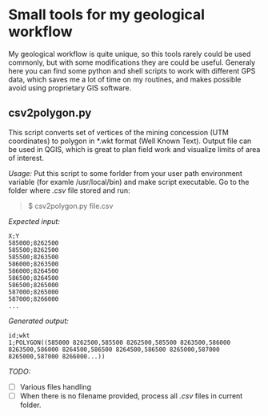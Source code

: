 # Small tools for my geological workflow

My geological workflow is quite unique, so this tools rarely could be used commonly, but with some modifications they are could be useful.
Generaly here you can find some python and shell scripts to work with different GPS data, which saves me a lot of time on my routines, and makes possible avoid using proprietary GIS software.

## csv2polygon.py
This script converts set of vertices of the mining concession (UTM coordinates) to polygon in *.wkt format (Well Known Text). Output file can be used in QGIS, which is great to plan field work and visualize limits of area of interest.

*Usage:*
Put this script to some forlder from your user path environment variable (for examle /usr/local/bin) and make script executable.
Go to the folder where *.csv* file stored and run:
> $ csv2polygon.py file.csv

*Expected input:*
```
X;Y
585000;8262500
585500;8262500
585500;8263500
586000;8263500
586000;8264500
586500;8264500
586500;8265000
587000;8265000
587000;8266000
...
```

*Generated output:*
```
id;wkt
1;POLYGON((585000 8262500,585500 8262500,585500 8263500,586000 8263500,586000 8264500,586500 8264500,586500 8265000,587000 8265000,587000 8266000...))
```

*TODO:*
- [  ] Various files handling
- [  ] When there is no filename provided, process all *.csv* files in current folder.
